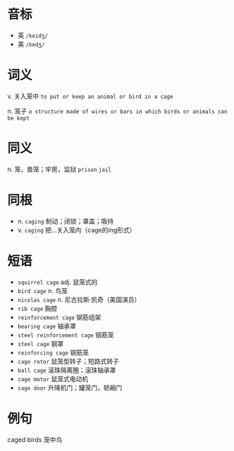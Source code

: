 # 音标

- 英 `/keidʒ/`
- 美 `/kedʒ/`

# 词义

v. 关入笼中
`to put or keep an animal or bird in a cage`

n. 笼子
`a structure made of wires or bars in which birds or animals can be kept`

# 同义

n. 笼，兽笼；牢房，监狱
`prison` `jail`

# 同根

- n. `caging` 制动；闭锁；罩盖；吸持
- v. `caging` 把…关入笼内（cage的ing形式）

# 短语

- `squirrel cage` adj. 鼠笼式的
- `bird cage` n. 鸟笼
- `nicolas cage` n. 尼古拉斯·凯奇（美国演员）
- `rib cage` 胸腔
- `reinforcement cage` 钢筋组架
- `bearing cage` 轴承罩
- `steel reinforcement cage` 钢筋笼
- `steel cage` 钢罩
- `reinforcing cage` 钢筋笼
- `cage rotor` 鼠笼型转子；短路式转子
- `ball cage` 滚珠隔离圈；滚珠轴承罩
- `cage motor` 鼠笼式电动机
- `cage door` 升降机门；罐笼门，轿厢门

# 例句

caged birds
笼中鸟


